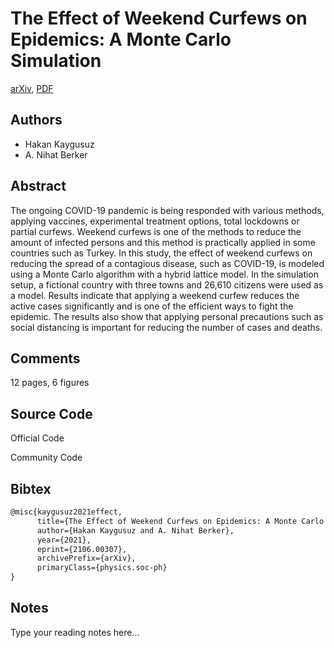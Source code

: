
# The Effect of Weekend Curfews on Epidemics: A Monte Carlo Simulation

[arXiv](https://arxiv.org/abs/2106.0307), [PDF](https://arxiv.org/pdf/2106.0307.pdf)

## Authors

- Hakan Kaygusuz
- A. Nihat Berker

## Abstract

The ongoing COVID-19 pandemic is being responded with various methods, applying vaccines, experimental treatment options, total lockdowns or partial curfews. Weekend curfews is one of the methods to reduce the amount of infected persons and this method is practically applied in some countries such as Turkey. In this study, the effect of weekend curfews on reducing the spread of a contagious disease, such as COVID-19, is modeled using a Monte Carlo algorithm with a hybrid lattice model. In the simulation setup, a fictional country with three towns and 26,610 citizens were used as a model. Results indicate that applying a weekend curfew reduces the active cases significantly and is one of the efficient ways to fight the epidemic. The results also show that applying personal precautions such as social distancing is important for reducing the number of cases and deaths.

## Comments

12 pages, 6 figures

## Source Code

Official Code



Community Code



## Bibtex

```tex
@misc{kaygusuz2021effect,
      title={The Effect of Weekend Curfews on Epidemics: A Monte Carlo Simulation}, 
      author={Hakan Kaygusuz and A. Nihat Berker},
      year={2021},
      eprint={2106.00307},
      archivePrefix={arXiv},
      primaryClass={physics.soc-ph}
}
```

## Notes

Type your reading notes here...

